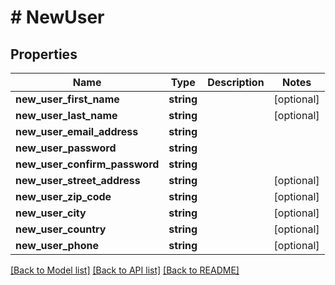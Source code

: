 # # NewUser

## Properties

Name | Type | Description | Notes
------------ | ------------- | ------------- | -------------
**new_user_first_name** | **string** |  | [optional] 
**new_user_last_name** | **string** |  | [optional] 
**new_user_email_address** | **string** |  | 
**new_user_password** | **string** |  | 
**new_user_confirm_password** | **string** |  | 
**new_user_street_address** | **string** |  | [optional] 
**new_user_zip_code** | **string** |  | [optional] 
**new_user_city** | **string** |  | [optional] 
**new_user_country** | **string** |  | [optional] 
**new_user_phone** | **string** |  | [optional] 

[[Back to Model list]](../../README.md#documentation-for-models) [[Back to API list]](../../README.md#documentation-for-api-endpoints) [[Back to README]](../../README.md)


